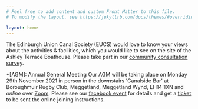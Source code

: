 ```yaml
---
# Feel free to add content and custom Front Matter to this file.
# To modify the layout, see https://jekyllrb.com/docs/themes/#overriding-theme-defaults

layout: home
---
```


The Edinburgh Union Canal Society (EUCS) would love to know your views about the activities & facilities, which you would like to see on the site of the Ashley Terrace Boathouse.  Please take part in our [community consultation survey](https://www.surveymonkey.co.uk/r/F3YXRCJ).

*[AGM]: Annual General Meeting
Our AGM will be taking place on Monday 29th November 2021 in person in the downstairs 'Canalside Bar' at Boroughmuir Rugby Club, Meggetland, Meggetland Wynd, EH14 1XN and *online* over [Zoom](https://zoom.us).  Please see our [facebook event](https://fb.me/e/1V3vUrlNQ) for details and get a [ticket](www.eventbrite.co.uk/e/217141986527
) to be sent the online joining instructions.
